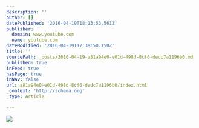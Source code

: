 ```yaml
---
description: ''
author: []
datePublished: '2016-04-19T18:13:53.561Z'
publisher:
  domain: www.youtube.com
  name: youtube.com
dateModified: '2016-04-19T17:38:50.150Z'
title: ''
sourcePath: _posts/2016-04-19-a81a94e0-e01d-498d-8cf6-dedc7a1196b0.md
published: true
inFeed: true
hasPage: true
inNav: false
url: a81a94e0-e01d-498d-8cf6-dedc7a1196b0/index.html
_context: 'http://schema.org'
_type: Article

---
```

![](https://i.ytimg.com/vi_webp/BQR4B7y5Q9Q/mqdefault.webp)